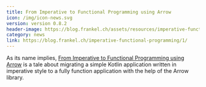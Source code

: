 ```yaml
---
title: From Imperative to Functional Programming using Arrow
icon: /img/icon-news.svg
version: version 0.8.2
header-image: https://blog.frankel.ch/assets/resources/imperative-functional-programming/arrow-brand.svg
category: news
link: https://blog.frankel.ch/imperative-functional-programming/1/
---
```

As its name implies, [From Imperative to Functional Programming using Arrow](https://blog.frankel.ch/imperative-functional-programming/1/) is a tale about migrating a simple Kotlin application written in imperative style to a fully function application with the help of the Arrow library.

